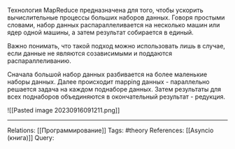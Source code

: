 Технология MapReduce предназначена для того, чтобы ускорить вычислительные процессы больших наборов данных. Говоря простыми словами, набор данных распараллеливается на несколько машин или ядер одной машины, а затем результат собирается в единый.

Важно понимать, что такой подход можно использовать лишь в случае, если данные не являются созависимыми и поддаются распараллеливанию. 

Сначала большой набор данных разбивается на более маленькие наборы данных. Далее происходит mapping данных - параллельно решается задача на каждом поднаборе данных. Затем результаты для всех поднаборов объединяются в окончательный результат - редукция. 

![[Pasted image 20230916091211.png]]

___
Relations: [[Программирование]] 
Tags: #theory 
References: [[Asyncio (книга)]]
Query: 